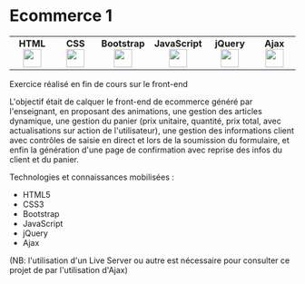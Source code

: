 # Ecommerce 1
<table>
    <tbody>
        <tr valign="top">
            <td width="80px" align="center">
            <span><strong>HTML</strong></span><br>
            <img height="32px" src="https://cdn.jsdelivr.net/gh/devicons/devicon/icons/html5/html5-original.svg">
            </td>
            <td width="80px" align="center">
            <span><strong>CSS</strong></span><br>
            <img height="32px" src="https://cdn.jsdelivr.net/gh/devicons/devicon/icons/css3/css3-original.svg">
            </td>
            <td width="80px" align="center">
            <span><strong>Bootstrap</strong></span><br>
            <img height="32px" src="https://cdn.jsdelivr.net/gh/devicons/devicon/icons/bootstrap/bootstrap-original.svg">
            </td>
            <td width="80px" align="center">
            <span><strong>JavaScript</strong></span><br>
            <img height="32px" src="https://cdn.jsdelivr.net/gh/devicons/devicon/icons/javascript/javascript-original.svg">
            </td>
            <td width="80px" align="center">
            <span><strong>jQuery</strong></span><br>
            <img height="32px" src="https://cdn.jsdelivr.net/gh/devicons/devicon/icons/jquery/jquery-original.svg">
            </td>
            <td width="80px" align="center">
            <span><strong>Ajax</strong></span><br>
            <img height="32px" src="http://claytonorobio.com/wp-content/uploads/2019/01/ajaxIcon.png">
            </td>
        </tr>
    </tbody>
</table>

Exercice réalisé en fin de cours sur le front-end

L'objectif était de calquer le front-end de ecommerce généré par l'enseignant, en proposant des animations, une gestion des articles dynamique, une gestion du panier (prix unitaire, quantité, prix total, avec actualisations sur action de l'utilisateur), une gestion des informations client avec contrôles de saisie en direct et lors de la soumission du formulaire, et enfin la génération d'une page de confirmation avec reprise des infos du client et du panier.

Technologies et connaissances mobilisées :
- HTML5
- CSS3
- Bootstrap
- JavaScript
- jQuery
- Ajax

(NB: l'utilisation d'un Live Server ou autre est nécessaire pour consulter ce projet de par l'utilisation d'Ajax)
